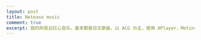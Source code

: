 ```yaml
---
layout: post
title: Netease music
comment: true
excerpt: 我的网易云红心音乐。基本都是日文歌曲，以 ACG 为主，使用 APlayer，Meting，MetingJS 搭建。
---
```


<link rel="stylesheet" href="//cdn.jsdelivr.net/npm/aplayer@1.9.1/dist/APlayer.min.css">

<div class="aplayer"
     data-id="82619039"
     data-server="netease"
     data-type="playlist"
     data-listmaxheight="330px"
     data-theme="orange">
</div>

<script>var meting_api = 'https://api2.mizore.cn/Meting/api.php?server=:server&type=:type&id=:id'</script>
<script src="//cdn.jsdelivr.net/npm/aplayer@1.9.1/dist/APlayer.min.js"></script>
<script src="//cdn.jsdelivr.net/npm/meting@1.1.1/dist/Meting.min.js"></script>

